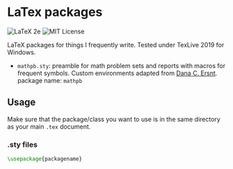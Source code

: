 # LaTex packages

![LaTeX 2e](https://img.shields.io/badge/LaTex-2e-yellow) ![MIT License](https://img.shields.io/badge/license-MIT-blue)

LaTeX packages for things I frequently write. Tested under TexLive 2019 for Windows.


- `mathpb.sty`: preamble for math problem sets and reports with macros for frequent symbols.
Custom environments adapted from [Dana C. Ersnt](https://gist.github.com/dcernst/1827406). package name: `mathpb`

## Usage

Make sure that the package/class you want to use is in the same directory as your main `.tex` document.

### .sty files

```tex
\usepackage{packagename}
```
